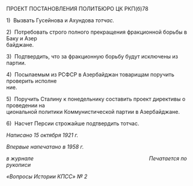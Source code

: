 ПРОЕКТ ПОСТАНОВЛЕНИЯ ПОЛИТБЮРО ЦК РКП(б)78

1)  Вызвать Гусейнова и Ахундова _тотчас._

2)  Потребовать строго полного прекращения фракционной борьбы в Баку и Азер­  
байджане.

3)  Подтвердить, что за фракционную борьбу будут исключены из партии.

4)  Посылаемым из РСФСР в Азербайджан товарищам поручить проверить исполне­  
ние.

5)  Поручить Сталину к понедельнику составить проект директивы о проведении на­  
циональной политики Коммунистической партии в Азербайджане.

6)  Насчет Персии строжайше подтвердить тотчас.

_Написано 15 октября 1921 г._

_Впервые напечатано в 1958 г._

_в журнале_                                                                              _Печатается по рукописи_

_«Вопросы Истории КПСС» № 2_